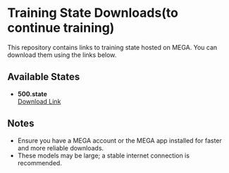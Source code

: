 
# Training State Downloads(to continue training)

This repository contains links to training state hosted on MEGA. You can download them using the links below.

## Available States

- **500.state**  
  [Download Link](https://mega.nz/file/34xX3B4J#A6G8M5L-KAgi9Ee2dmCgMb_z9F7LSDiQkazPDgyOn2E)

## Notes

- Ensure you have a MEGA account or the MEGA app installed for faster and more reliable downloads.
- These models may be large; a stable internet connection is recommended.
